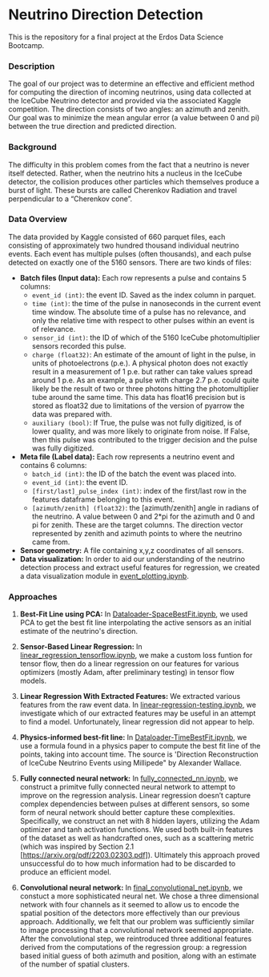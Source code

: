 # Neutrino Direction Detection

This is the repository for a final project at the Erdos Data Science Bootcamp.

### Description
The goal of our project was to determine an effective and efficient method for computing the direction of incoming neutrinos, using data collected at the IceCube Neutrino detector and provided via the associated Kaggle competition. The direction consists of two angles: an azimuth and zenith. Our goal was to minimize the mean angular error (a value between 0 and pi) between the true direction and predicted direction. 

### Background
The difficulty in this problem comes from the fact that a neutrino is never itself detected. Rather, when the neutrino hits a nucleus in the IceCube detector, the collision produces other particles which themselves produce a burst of light. These bursts are called Cherenkov Radiation and travel perpendicular to a “Cherenkov cone”. 

### Data Overview
The data provided by Kaggle consisted of 660 parquet files, each consisting of approximately two hundred thousand individual neutrino events. Each event has multiple pulses (often thousands), and each pulse detected on exactly one of the 5160 sensors. There are two kinds of files:
* **Batch files (Input data):** Each row represents a pulse and contains 5 columns:
  * ```event_id (int)```: the event ID. Saved as the index column in parquet.
  * ```time (int)```: the time of the pulse in nanoseconds in the current event time window. The absolute time of a pulse has no relevance, and only the relative time with respect to other pulses within an event is of relevance.
  * ```sensor_id (int)```: the ID of which of the 5160 IceCube photomultiplier sensors recorded this pulse.
  * ```charge (float32)```: An estimate of the amount of light in the pulse, in units of photoelectrons (p.e.). A physical photon does not exactly result in a measurement of 1 p.e. but rather can take values spread around 1 p.e. As an example, a pulse with charge 2.7 p.e. could quite likely be the result of two or three photons hitting the photomultiplier tube around the same time. This data has float16 precision but is stored as float32 due to limitations of the version of pyarrow the data was prepared with.
  * ```auxiliary (bool)```: If True, the pulse was not fully digitized, is of lower quality, and was more likely to originate from noise. If False, then this pulse was contributed to the trigger decision and the pulse was fully digitized.
* **Meta file (Label data):** Each row represents a neutrino event and contains 6 columns:
  * ```batch_id (int)```: the ID of the batch the event was placed into.
  * ```event_id (int)```: the event ID.
  * ```[first/last]_pulse_index (int)```: index of the first/last row in the features dataframe belonging to this event.
  * ```[azimuth/zenith] (float32)```: the [azimuth/zenith] angle in radians of the neutrino. A value between 0 and 2*pi for the azimuth and 0 and pi for zenith. These are the target columns. The direction vector represented by zenith and azimuth points to where the neutrino came from.
* **Sensor geometry:** A file containing x,y,z coordinates of all sensors.
* **Data visualization:** In order to aid our understanding of the neutrino detection process and extract useful features for regression, we created a data visualization module in [event_plotting.ipynb](event_plotting.ipynb).

### Approaches

1. **Best-Fit Line using PCA:** In [Dataloader-SpaceBestFit.ipynb](Dataloader-SpaceBestFit.ipynb), we used PCA to get the best fit line interpolating the active sensors as an initial estimate of the neutrino's direction.
2. **Sensor-Based Linear Regression:** In [linear_regression_tensorflow.ipynb](linear_regression_tensorflow.ipynb), we make a custom loss funtion for tensor flow, then do a linear regression on our features for various optimizers (mostly Adam, after preliminary testing) in tensor flow models.
3. **Linear Regression With Extracted Features:** We extracted various features from the raw event data. In [linear-regression-testing.ipynb](linear-regression-testing.ipynb), we investigate which of our extracted features may be useful in an attempt to find a model. Unfortunately, linear regression did not appear to help.
4. **Physics-informed best-fit line:** In [Dataloader-TimeBestFit.ipynb](Dataloader-TimeBestFit.ipynb), we use a formula found in a physics paper to compute the best fit line of the points, taking into account time. The source is 'Direction Reconstruction of IceCube Neutrino Events using Millipede" by Alexander Wallace.
5. **Fully connected neural network:** In [fully_connected_nn.ipynb](fully_connected_nn.ipynb), we construct a primitve fully connected neural network to attempt to improve on the regression analysis. Linear regression doesn’t capture complex dependencies between pulses at different sensors, so some form of neural network should better capture these complexities. Specifically, we construct an net with 8 hidden layers, utilizing the Adam optimizer and tanh activation functions. We used both built-in features of the dataset as well as handcrafted ones, such as a scattering metric (which was inspired by Section 2.1 [https://arxiv.org/pdf/2203.02303.pdf]). Ultimately this approach proved unsuccessful do to how much information had to be discarded to produce an efficient model. 

7. **Convolutional neural network:** In [final_convolutional_net.ipynb](final_convolutional_net.ipynb), we constuct a more sophisticated neural net. We chose a three dimensional network with four channels as it seemed to allow us to encode the spatial position of the detectors more effectively than our previous approach. Additionally, we felt that our problem was sufficiently similar to image processing that a convolutional network seemed appropriate. After the convolutional step, we reintroduced three additional features derived from the computations of the regression group: a regression based initial guess of both azimuth and position, along with an estimate of the number of spatial clusters. 
